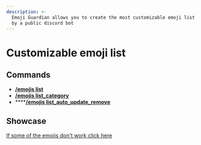 ```yaml
---
description: >-
  Emoji Guardian allows you to create the most customizable emoji list provided
  by a public discord bot
---
```


# Customizable emoji list

## Commands

* ****[**/emojis list**](../commands/commands-that-work-with-multiple-emojis.md#emojis-list)****
* ****[**/emojis list\_category**](../commands/commands-that-work-with-multiple-emojis.md#emojis-list\_category)****
* ****[**/emojis list\_auto\_update\_remove**](../commands/commands-that-work-with-multiple-emojis.md#emojis-list\_auto\_update\_remove)

## Showcase

[If some of the emojis don't work click here](../../troubleshooting.md#emojis-dont-work-in-the-emoji-list)

